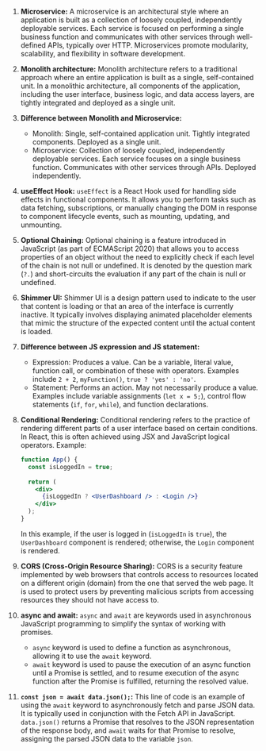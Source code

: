 1. **Microservice:**
   A microservice is an architectural style where an application is built as a collection of loosely coupled, independently deployable services. Each service is focused on performing a single business function and communicates with other services through well-defined APIs, typically over HTTP. Microservices promote modularity, scalability, and flexibility in software development.

2. **Monolith architecture:**
   Monolith architecture refers to a traditional approach where an entire application is built as a single, self-contained unit. In a monolithic architecture, all components of the application, including the user interface, business logic, and data access layers, are tightly integrated and deployed as a single unit.

3. **Difference between Monolith and Microservice:**
   - Monolith: Single, self-contained application unit. Tightly integrated components. Deployed as a single unit.
   - Microservice: Collection of loosely coupled, independently deployable services. Each service focuses on a single business function. Communicates with other services through APIs. Deployed independently.

4. **useEffect Hook:**
   `useEffect` is a React Hook used for handling side effects in functional components. It allows you to perform tasks such as data fetching, subscriptions, or manually changing the DOM in response to component lifecycle events, such as mounting, updating, and unmounting.

5. **Optional Chaining:**
   Optional chaining is a feature introduced in JavaScript (as part of ECMAScript 2020) that allows you to access properties of an object without the need to explicitly check if each level of the chain is not null or undefined. It is denoted by the question mark (`?.`) and short-circuits the evaluation if any part of the chain is null or undefined.

6. **Shimmer UI:**
   Shimmer UI is a design pattern used to indicate to the user that content is loading or that an area of the interface is currently inactive. It typically involves displaying animated placeholder elements that mimic the structure of the expected content until the actual content is loaded.

7. **Difference between JS expression and JS statement:**
   - Expression: Produces a value. Can be a variable, literal value, function call, or combination of these with operators. Examples include `2 + 2`, `myFunction()`, `true ? 'yes' : 'no'`.
   - Statement: Performs an action. May not necessarily produce a value. Examples include variable assignments (`let x = 5;`), control flow statements (`if`, `for`, `while`), and function declarations.

8. **Conditional Rendering:**
   Conditional rendering refers to the practice of rendering different parts of a user interface based on certain conditions. In React, this is often achieved using JSX and JavaScript logical operators. Example:

   ```jsx
   function App() {
     const isLoggedIn = true;
     
     return (
       <div>
         {isLoggedIn ? <UserDashboard /> : <Login />}
       </div>
     );
   }
   ```

   In this example, if the user is logged in (`isLoggedIn` is `true`), the `UserDashboard` component is rendered; otherwise, the `Login` component is rendered.

9. **CORS (Cross-Origin Resource Sharing):**
   CORS is a security feature implemented by web browsers that controls access to resources located on a different origin (domain) from the one that served the web page. It is used to protect users by preventing malicious scripts from accessing resources they should not have access to.

10. **async and await:**
    `async` and `await` are keywords used in asynchronous JavaScript programming to simplify the syntax of working with promises. 
    - `async` keyword is used to define a function as asynchronous, allowing it to use the `await` keyword.
    - `await` keyword is used to pause the execution of an async function until a Promise is settled, and to resume execution of the async function after the Promise is fulfilled, returning the resolved value.

11. **`const json = await data.json();`:**
    This line of code is an example of using the `await` keyword to asynchronously fetch and parse JSON data. It is typically used in conjunction with the Fetch API in JavaScript. `data.json()` returns a Promise that resolves to the JSON representation of the response body, and `await` waits for that Promise to resolve, assigning the parsed JSON data to the variable `json`.
